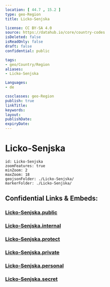 ```yaml
---
location: [ 44.7 , 15.2 ] 
type: geo-Region
title: Licko-Senjska

license: CC BY-SA 4.0
source: https://datahub.io/core/country-codes
isDeleted: false
isReadOnly: false
draft: false
confidential: public

tags:
- geo/Country/Region
aliases:
- Licko-Senjska

Languages:
- de

cssclasses: geo-Region
publish: true
linkTitle: 
keywords: 
layout: 
publishDate: 
expiryDate: 
---
```


# Licko-Senjska

```leaflet
id: Licko-Senjska
zoomFeatures: true 
minZoom: 2 
maxZoom: 18
geojsonFolder: ./Licko-Senjska/
markerFolder: ./Licko-Senjska/
```


## Confidential Links & Embeds: 

### [Licko-Senjska.public](/_public/\Earth\Continent\Europe\Europe~Central\Croatia\CountiesLicko-Senjska.public.md) 

### [Licko-Senjska.internal](/_internal/\Earth\Continent\Europe\Europe~Central\Croatia\CountiesLicko-Senjska.internal.md) 

### [Licko-Senjska.protect](/_protect/\Earth\Continent\Europe\Europe~Central\Croatia\CountiesLicko-Senjska.protect.md) 

### [Licko-Senjska.private](/_private/\Earth\Continent\Europe\Europe~Central\Croatia\CountiesLicko-Senjska.private.md) 

### [Licko-Senjska.personal](/_personal/\Earth\Continent\Europe\Europe~Central\Croatia\CountiesLicko-Senjska.personal.md) 

### [Licko-Senjska.secret](/_secret/\Earth\Continent\Europe\Europe~Central\Croatia\CountiesLicko-Senjska.secret.md)

